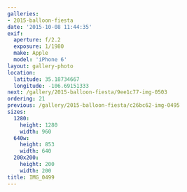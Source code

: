```yaml
---
galleries:
- 2015-balloon-fiesta
date: '2015-10-08 11:44:35'
exif:
  aperture: f/2.2
  exposure: 1/1980
  make: Apple
  model: 'iPhone 6'
layout: gallery-photo
location:
  latitude: 35.18734667
  longitude: -106.69151333
next: /gallery/2015-balloon-fiesta/9ee1c77-img-0503
ordering: 21
previous: /gallery/2015-balloon-fiesta/c26bc62-img-0495
sizes:
  1280:
    height: 1280
    width: 960
  640w:
    height: 853
    width: 640
  200x200:
    height: 200
    width: 200
title: IMG_0499
---
```

